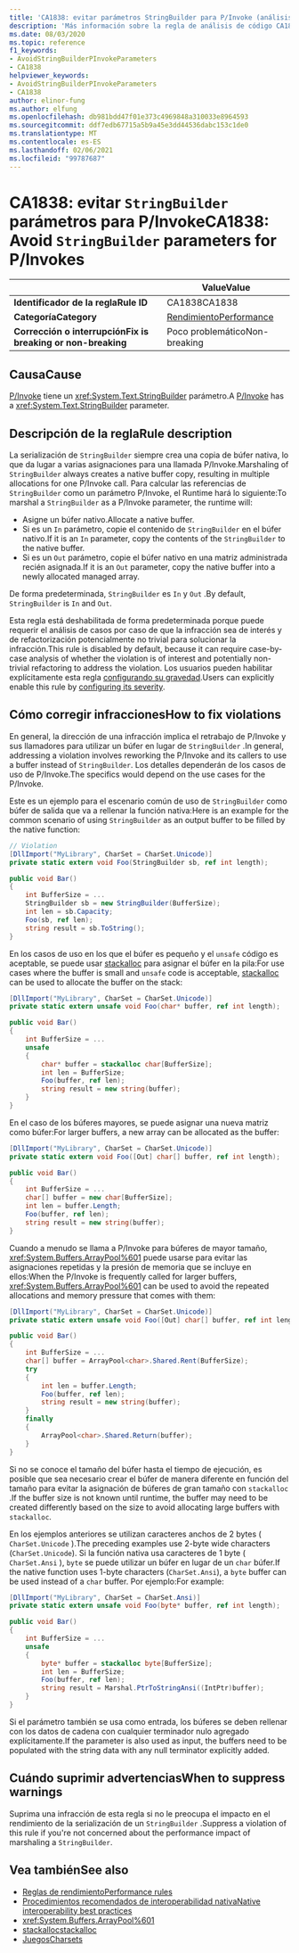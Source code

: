 ```yaml
---
title: 'CA1838: evitar parámetros StringBuilder para P/Invoke (análisis de código)'
description: 'Más información sobre la regla de análisis de código CA1838: evitar parámetros StringBuilder para P/Invoke'
ms.date: 08/03/2020
ms.topic: reference
f1_keywords:
- AvoidStringBuilderPInvokeParameters
- CA1838
helpviewer_keywords:
- AvoidStringBuilderPInvokeParameters
- CA1838
author: elinor-fung
ms.author: elfung
ms.openlocfilehash: db981bdd47f01e373c4969848a310033e8964593
ms.sourcegitcommit: ddf7edb67715a5b9a45e3dd44536dabc153c1de0
ms.translationtype: MT
ms.contentlocale: es-ES
ms.lasthandoff: 02/06/2021
ms.locfileid: "99787687"
---
```

# <a name="ca1838-avoid-stringbuilder-parameters-for-pinvokes"></a><span data-ttu-id="14d72-103">CA1838: evitar `StringBuilder` parámetros para P/Invoke</span><span class="sxs-lookup"><span data-stu-id="14d72-103">CA1838: Avoid `StringBuilder` parameters for P/Invokes</span></span>

| | <span data-ttu-id="14d72-104">Value</span><span class="sxs-lookup"><span data-stu-id="14d72-104">Value</span></span> |
|-|-|
| <span data-ttu-id="14d72-105">**Identificador de la regla**</span><span class="sxs-lookup"><span data-stu-id="14d72-105">**Rule ID**</span></span> |<span data-ttu-id="14d72-106">CA1838</span><span class="sxs-lookup"><span data-stu-id="14d72-106">CA1838</span></span>|
| <span data-ttu-id="14d72-107">**Categoría**</span><span class="sxs-lookup"><span data-stu-id="14d72-107">**Category**</span></span> |[<span data-ttu-id="14d72-108">Rendimiento</span><span class="sxs-lookup"><span data-stu-id="14d72-108">Performance</span></span>](performance-warnings.md)|
| <span data-ttu-id="14d72-109">**Corrección o interrupción**</span><span class="sxs-lookup"><span data-stu-id="14d72-109">**Fix is breaking or non-breaking**</span></span> |<span data-ttu-id="14d72-110">Poco problemático</span><span class="sxs-lookup"><span data-stu-id="14d72-110">Non-breaking</span></span>|

## <a name="cause"></a><span data-ttu-id="14d72-111">Causa</span><span class="sxs-lookup"><span data-stu-id="14d72-111">Cause</span></span>

<span data-ttu-id="14d72-112">[P/Invoke](../../../standard/native-interop/pinvoke.md) tiene un <xref:System.Text.StringBuilder> parámetro.</span><span class="sxs-lookup"><span data-stu-id="14d72-112">A [P/Invoke](../../../standard/native-interop/pinvoke.md) has a <xref:System.Text.StringBuilder> parameter.</span></span>

## <a name="rule-description"></a><span data-ttu-id="14d72-113">Descripción de la regla</span><span class="sxs-lookup"><span data-stu-id="14d72-113">Rule description</span></span>

<span data-ttu-id="14d72-114">La serialización de `StringBuilder` siempre crea una copia de búfer nativa, lo que da lugar a varias asignaciones para una llamada P/Invoke.</span><span class="sxs-lookup"><span data-stu-id="14d72-114">Marshaling of `StringBuilder` always creates a native buffer copy, resulting in multiple allocations for one P/Invoke call.</span></span> <span data-ttu-id="14d72-115">Para calcular las referencias de `StringBuilder` como un parámetro P/Invoke, el Runtime hará lo siguiente:</span><span class="sxs-lookup"><span data-stu-id="14d72-115">To marshal a `StringBuilder` as a P/Invoke parameter, the runtime will:</span></span>

- <span data-ttu-id="14d72-116">Asigne un búfer nativo.</span><span class="sxs-lookup"><span data-stu-id="14d72-116">Allocate a native buffer.</span></span>
- <span data-ttu-id="14d72-117">Si es un `In` parámetro, copie el contenido de `StringBuilder` en el búfer nativo.</span><span class="sxs-lookup"><span data-stu-id="14d72-117">If it is an `In` parameter, copy the contents of the `StringBuilder` to the native buffer.</span></span>
- <span data-ttu-id="14d72-118">Si es un `Out` parámetro, copie el búfer nativo en una matriz administrada recién asignada.</span><span class="sxs-lookup"><span data-stu-id="14d72-118">If it is an `Out` parameter, copy the native buffer into a newly allocated managed array.</span></span>

<span data-ttu-id="14d72-119">De forma predeterminada, `StringBuilder` es `In` y `Out` .</span><span class="sxs-lookup"><span data-stu-id="14d72-119">By default, `StringBuilder` is `In` and `Out`.</span></span>

<span data-ttu-id="14d72-120">Esta regla está deshabilitada de forma predeterminada porque puede requerir el análisis de casos por caso de que la infracción sea de interés y de refactorización potencialmente no trivial para solucionar la infracción.</span><span class="sxs-lookup"><span data-stu-id="14d72-120">This rule is disabled by default, because it can require case-by-case analysis of whether the violation is of interest and potentially non-trivial refactoring to address the violation.</span></span> <span data-ttu-id="14d72-121">Los usuarios pueden habilitar explícitamente esta regla [configurando su gravedad](../configuration-options.md#severity-level).</span><span class="sxs-lookup"><span data-stu-id="14d72-121">Users can explicitly enable this rule by [configuring its severity](../configuration-options.md#severity-level).</span></span>

## <a name="how-to-fix-violations"></a><span data-ttu-id="14d72-122">Cómo corregir infracciones</span><span class="sxs-lookup"><span data-stu-id="14d72-122">How to fix violations</span></span>

<span data-ttu-id="14d72-123">En general, la dirección de una infracción implica el retrabajo de P/Invoke y sus llamadores para utilizar un búfer en lugar de `StringBuilder` .</span><span class="sxs-lookup"><span data-stu-id="14d72-123">In general, addressing a violation involves reworking the P/Invoke and its callers to use a buffer instead of `StringBuilder`.</span></span> <span data-ttu-id="14d72-124">Los detalles dependerán de los casos de uso de P/Invoke.</span><span class="sxs-lookup"><span data-stu-id="14d72-124">The specifics would depend on the use cases for the P/Invoke.</span></span>

<span data-ttu-id="14d72-125">Este es un ejemplo para el escenario común de uso de `StringBuilder` como búfer de salida que va a rellenar la función nativa:</span><span class="sxs-lookup"><span data-stu-id="14d72-125">Here is an example for the common scenario of using `StringBuilder` as an output buffer to be filled by the native function:</span></span>

```csharp
// Violation
[DllImport("MyLibrary", CharSet = CharSet.Unicode)]
private static extern void Foo(StringBuilder sb, ref int length);

public void Bar()
{
    int BufferSize = ...
    StringBuilder sb = new StringBuilder(BufferSize);
    int len = sb.Capacity;
    Foo(sb, ref len);
    string result = sb.ToString();
}
```

<span data-ttu-id="14d72-126">En los casos de uso en los que el búfer es pequeño y el `unsafe` código es aceptable, se puede usar [stackalloc](../../../csharp/language-reference/operators/stackalloc.md) para asignar el búfer en la pila:</span><span class="sxs-lookup"><span data-stu-id="14d72-126">For use cases where the buffer is small and `unsafe` code is acceptable, [stackalloc](../../../csharp/language-reference/operators/stackalloc.md) can be used to allocate the buffer on the stack:</span></span>

```csharp
[DllImport("MyLibrary", CharSet = CharSet.Unicode)]
private static extern unsafe void Foo(char* buffer, ref int length);

public void Bar()
{
    int BufferSize = ...
    unsafe
    {
        char* buffer = stackalloc char[BufferSize];
        int len = BufferSize;
        Foo(buffer, ref len);
        string result = new string(buffer);
    }
}
```

<span data-ttu-id="14d72-127">En el caso de los búferes mayores, se puede asignar una nueva matriz como búfer:</span><span class="sxs-lookup"><span data-stu-id="14d72-127">For larger buffers, a new array can be allocated as the buffer:</span></span>

```csharp
[DllImport("MyLibrary", CharSet = CharSet.Unicode)]
private static extern void Foo([Out] char[] buffer, ref int length);

public void Bar()
{
    int BufferSize = ...
    char[] buffer = new char[BufferSize];
    int len = buffer.Length;
    Foo(buffer, ref len);
    string result = new string(buffer);
}
```

<span data-ttu-id="14d72-128">Cuando a menudo se llama a P/Invoke para búferes de mayor tamaño, <xref:System.Buffers.ArrayPool%601> puede usarse para evitar las asignaciones repetidas y la presión de memoria que se incluye en ellos:</span><span class="sxs-lookup"><span data-stu-id="14d72-128">When the P/Invoke is frequently called for larger buffers, <xref:System.Buffers.ArrayPool%601> can be used to avoid the repeated allocations and memory pressure that comes with them:</span></span>

```csharp
[DllImport("MyLibrary", CharSet = CharSet.Unicode)]
private static extern unsafe void Foo([Out] char[] buffer, ref int length);

public void Bar()
{
    int BufferSize = ...
    char[] buffer = ArrayPool<char>.Shared.Rent(BufferSize);
    try
    {
        int len = buffer.Length;
        Foo(buffer, ref len);
        string result = new string(buffer);
    }
    finally
    {
        ArrayPool<char>.Shared.Return(buffer);
    }
}
```

<span data-ttu-id="14d72-129">Si no se conoce el tamaño del búfer hasta el tiempo de ejecución, es posible que sea necesario crear el búfer de manera diferente en función del tamaño para evitar la asignación de búferes de gran tamaño con `stackalloc` .</span><span class="sxs-lookup"><span data-stu-id="14d72-129">If the buffer size is not known until runtime, the buffer may need to be created differently based on the size to avoid allocating large buffers with `stackalloc`.</span></span>

<span data-ttu-id="14d72-130">En los ejemplos anteriores se utilizan caracteres anchos de 2 bytes ( `CharSet.Unicode` ).</span><span class="sxs-lookup"><span data-stu-id="14d72-130">The preceding examples use 2-byte wide characters (`CharSet.Unicode`).</span></span> <span data-ttu-id="14d72-131">Si la función nativa usa caracteres de 1 byte ( `CharSet.Ansi` ), `byte` se puede utilizar un búfer en lugar de un `char` búfer.</span><span class="sxs-lookup"><span data-stu-id="14d72-131">If the native function uses 1-byte characters (`CharSet.Ansi`), a `byte` buffer can be used instead of a `char` buffer.</span></span> <span data-ttu-id="14d72-132">Por ejemplo:</span><span class="sxs-lookup"><span data-stu-id="14d72-132">For example:</span></span>

```csharp
[DllImport("MyLibrary", CharSet = CharSet.Ansi)]
private static extern unsafe void Foo(byte* buffer, ref int length);

public void Bar()
{
    int BufferSize = ...
    unsafe
    {
        byte* buffer = stackalloc byte[BufferSize];
        int len = BufferSize;
        Foo(buffer, ref len);
        string result = Marshal.PtrToStringAnsi((IntPtr)buffer);
    }
}
```

<span data-ttu-id="14d72-133">Si el parámetro también se usa como entrada, los búferes se deben rellenar con los datos de cadena con cualquier terminador nulo agregado explícitamente.</span><span class="sxs-lookup"><span data-stu-id="14d72-133">If the parameter is also used as input, the buffers need to be populated with the string data with any null terminator explicitly added.</span></span>

## <a name="when-to-suppress-warnings"></a><span data-ttu-id="14d72-134">Cuándo suprimir advertencias</span><span class="sxs-lookup"><span data-stu-id="14d72-134">When to suppress warnings</span></span>

<span data-ttu-id="14d72-135">Suprima una infracción de esta regla si no le preocupa el impacto en el rendimiento de la serialización de un `StringBuilder` .</span><span class="sxs-lookup"><span data-stu-id="14d72-135">Suppress a violation of this rule if you're not concerned about the performance impact of marshaling a `StringBuilder`.</span></span>

## <a name="see-also"></a><span data-ttu-id="14d72-136">Vea también</span><span class="sxs-lookup"><span data-stu-id="14d72-136">See also</span></span>

- [<span data-ttu-id="14d72-137">Reglas de rendimiento</span><span class="sxs-lookup"><span data-stu-id="14d72-137">Performance rules</span></span>](performance-warnings.md)
- [<span data-ttu-id="14d72-138">Procedimientos recomendados de interoperabilidad nativa</span><span class="sxs-lookup"><span data-stu-id="14d72-138">Native interoperability best practices</span></span>](../../../standard/native-interop/best-practices.md)
- <xref:System.Buffers.ArrayPool%601>
- [<span data-ttu-id="14d72-139">stackalloc</span><span class="sxs-lookup"><span data-stu-id="14d72-139">stackalloc</span></span>](../../../csharp/language-reference/operators/stackalloc.md)
- [<span data-ttu-id="14d72-140">Juegos</span><span class="sxs-lookup"><span data-stu-id="14d72-140">Charsets</span></span>](../../../standard/native-interop/charset.md)
